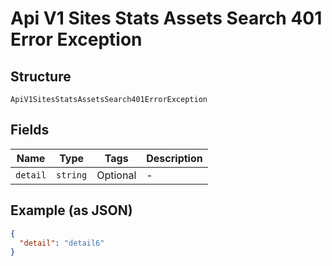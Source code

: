
# Api V1 Sites Stats Assets Search 401 Error Exception

## Structure

`ApiV1SitesStatsAssetsSearch401ErrorException`

## Fields

| Name | Type | Tags | Description |
|  --- | --- | --- | --- |
| `detail` | `string` | Optional | - |

## Example (as JSON)

```json
{
  "detail": "detail6"
}
```


